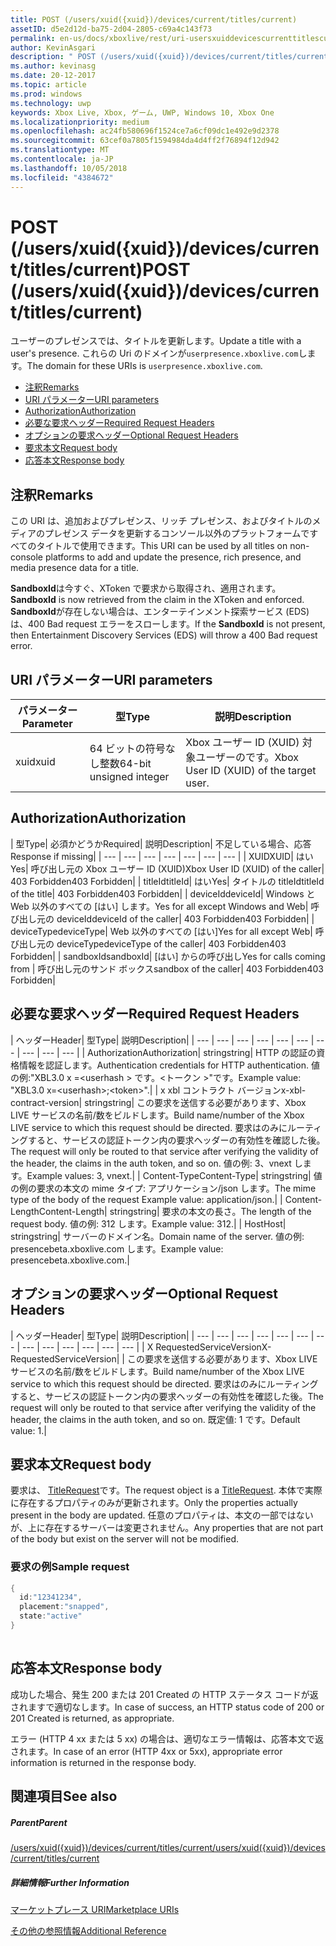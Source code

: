 ```yaml
---
title: POST (/users/xuid({xuid})/devices/current/titles/current)
assetID: d5e2d12d-ba75-2d04-2805-c69a4c143f73
permalink: en-us/docs/xboxlive/rest/uri-usersxuiddevicescurrenttitlescurrentpost.html
author: KevinAsgari
description: " POST (/users/xuid({xuid})/devices/current/titles/current)"
ms.author: kevinasg
ms.date: 20-12-2017
ms.topic: article
ms.prod: windows
ms.technology: uwp
keywords: Xbox Live, Xbox, ゲーム, UWP, Windows 10, Xbox One
ms.localizationpriority: medium
ms.openlocfilehash: ac24fb580696f1524ce7a6cf09dc1e492e9d2378
ms.sourcegitcommit: 63cef0a7805f1594984da4d4ff2f76894f12d942
ms.translationtype: MT
ms.contentlocale: ja-JP
ms.lasthandoff: 10/05/2018
ms.locfileid: "4384672"
---
```

# <a name="post-usersxuidxuiddevicescurrenttitlescurrent"></a><span data-ttu-id="bdee4-104">POST (/users/xuid({xuid})/devices/current/titles/current)</span><span class="sxs-lookup"><span data-stu-id="bdee4-104">POST (/users/xuid({xuid})/devices/current/titles/current)</span></span>
<span data-ttu-id="bdee4-105">ユーザーのプレゼンスでは、タイトルを更新します。</span><span class="sxs-lookup"><span data-stu-id="bdee4-105">Update a title with a user's presence.</span></span> <span data-ttu-id="bdee4-106">これらの Uri のドメインが`userpresence.xboxlive.com`します。</span><span class="sxs-lookup"><span data-stu-id="bdee4-106">The domain for these URIs is `userpresence.xboxlive.com`.</span></span>
 
  * [<span data-ttu-id="bdee4-107">注釈</span><span class="sxs-lookup"><span data-stu-id="bdee4-107">Remarks</span></span>](#ID4EV)
  * [<span data-ttu-id="bdee4-108">URI パラメーター</span><span class="sxs-lookup"><span data-stu-id="bdee4-108">URI parameters</span></span>](#ID4EEB)
  * [<span data-ttu-id="bdee4-109">Authorization</span><span class="sxs-lookup"><span data-stu-id="bdee4-109">Authorization</span></span>](#ID4EPB)
  * [<span data-ttu-id="bdee4-110">必要な要求ヘッダー</span><span class="sxs-lookup"><span data-stu-id="bdee4-110">Required Request Headers</span></span>](#ID4ENE)
  * [<span data-ttu-id="bdee4-111">オプションの要求ヘッダー</span><span class="sxs-lookup"><span data-stu-id="bdee4-111">Optional Request Headers</span></span>](#ID4ERG)
  * [<span data-ttu-id="bdee4-112">要求本文</span><span class="sxs-lookup"><span data-stu-id="bdee4-112">Request body</span></span>](#ID4ERH)
  * [<span data-ttu-id="bdee4-113">応答本文</span><span class="sxs-lookup"><span data-stu-id="bdee4-113">Response body</span></span>](#ID4EKAAC)
 
<a id="ID4EV"></a>

 
## <a name="remarks"></a><span data-ttu-id="bdee4-114">注釈</span><span class="sxs-lookup"><span data-stu-id="bdee4-114">Remarks</span></span>
 
<span data-ttu-id="bdee4-115">この URI は、追加およびプレゼンス、リッチ プレゼンス、およびタイトルのメディアのプレゼンス データを更新するコンソール以外のプラットフォームですべてのタイトルで使用できます。</span><span class="sxs-lookup"><span data-stu-id="bdee4-115">This URI can be used by all titles on non-console platforms to add and update the presence, rich presence, and media presence data for a title.</span></span>
 
<span data-ttu-id="bdee4-116">**SandboxId**は今すぐ、XToken で要求から取得され、適用されます。</span><span class="sxs-lookup"><span data-stu-id="bdee4-116">**SandboxId** is now retrieved from the claim in the XToken and enforced.</span></span> <span data-ttu-id="bdee4-117">**SandboxId**が存在しない場合は、エンターテインメント探索サービス (EDS) は、400 Bad request エラーをスローします。</span><span class="sxs-lookup"><span data-stu-id="bdee4-117">If the **SandboxId** is not present, then Entertainment Discovery Services (EDS) will throw a 400 Bad request error.</span></span>
  
<a id="ID4EEB"></a>

 
## <a name="uri-parameters"></a><span data-ttu-id="bdee4-118">URI パラメーター</span><span class="sxs-lookup"><span data-stu-id="bdee4-118">URI parameters</span></span>
 
| <span data-ttu-id="bdee4-119">パラメーター</span><span class="sxs-lookup"><span data-stu-id="bdee4-119">Parameter</span></span>| <span data-ttu-id="bdee4-120">型</span><span class="sxs-lookup"><span data-stu-id="bdee4-120">Type</span></span>| <span data-ttu-id="bdee4-121">説明</span><span class="sxs-lookup"><span data-stu-id="bdee4-121">Description</span></span>| 
| --- | --- | --- | 
| <span data-ttu-id="bdee4-122">xuid</span><span class="sxs-lookup"><span data-stu-id="bdee4-122">xuid</span></span>| <span data-ttu-id="bdee4-123">64 ビットの符号なし整数</span><span class="sxs-lookup"><span data-stu-id="bdee4-123">64-bit unsigned integer</span></span>| <span data-ttu-id="bdee4-124">Xbox ユーザー ID (XUID) 対象ユーザーのです。</span><span class="sxs-lookup"><span data-stu-id="bdee4-124">Xbox User ID (XUID) of the target user.</span></span>| 
  
<a id="ID4EPB"></a>

 
## <a name="authorization"></a><span data-ttu-id="bdee4-125">Authorization</span><span class="sxs-lookup"><span data-stu-id="bdee4-125">Authorization</span></span>
 
| <span data-ttu-id="bdee4-126">型</span><span class="sxs-lookup"><span data-stu-id="bdee4-126">Type</span></span>| <span data-ttu-id="bdee4-127">必須かどうか</span><span class="sxs-lookup"><span data-stu-id="bdee4-127">Required</span></span>| <span data-ttu-id="bdee4-128">説明</span><span class="sxs-lookup"><span data-stu-id="bdee4-128">Description</span></span>| <span data-ttu-id="bdee4-129">不足している場合、応答</span><span class="sxs-lookup"><span data-stu-id="bdee4-129">Response if missing</span></span>| 
| --- | --- | --- | --- | --- | --- | --- | 
| <span data-ttu-id="bdee4-130">XUID</span><span class="sxs-lookup"><span data-stu-id="bdee4-130">XUID</span></span>| <span data-ttu-id="bdee4-131">はい</span><span class="sxs-lookup"><span data-stu-id="bdee4-131">Yes</span></span>| <span data-ttu-id="bdee4-132">呼び出し元の Xbox ユーザー ID (XUID)</span><span class="sxs-lookup"><span data-stu-id="bdee4-132">Xbox User ID (XUID) of the caller</span></span>| <span data-ttu-id="bdee4-133">403 Forbidden</span><span class="sxs-lookup"><span data-stu-id="bdee4-133">403 Forbidden</span></span>| 
| <span data-ttu-id="bdee4-134">titleId</span><span class="sxs-lookup"><span data-stu-id="bdee4-134">titleId</span></span>| <span data-ttu-id="bdee4-135">はい</span><span class="sxs-lookup"><span data-stu-id="bdee4-135">Yes</span></span>| <span data-ttu-id="bdee4-136">タイトルの titleId</span><span class="sxs-lookup"><span data-stu-id="bdee4-136">titleId of the title</span></span>| <span data-ttu-id="bdee4-137">403 Forbidden</span><span class="sxs-lookup"><span data-stu-id="bdee4-137">403 Forbidden</span></span>| 
| <span data-ttu-id="bdee4-138">deviceId</span><span class="sxs-lookup"><span data-stu-id="bdee4-138">deviceId</span></span>| <span data-ttu-id="bdee4-139">Windows と Web 以外のすべての [はい] します。</span><span class="sxs-lookup"><span data-stu-id="bdee4-139">Yes for all except Windows and Web</span></span>| <span data-ttu-id="bdee4-140">呼び出し元の deviceId</span><span class="sxs-lookup"><span data-stu-id="bdee4-140">deviceId of the caller</span></span>| <span data-ttu-id="bdee4-141">403 Forbidden</span><span class="sxs-lookup"><span data-stu-id="bdee4-141">403 Forbidden</span></span>| 
| <span data-ttu-id="bdee4-142">deviceType</span><span class="sxs-lookup"><span data-stu-id="bdee4-142">deviceType</span></span>| <span data-ttu-id="bdee4-143">Web 以外のすべての [はい]</span><span class="sxs-lookup"><span data-stu-id="bdee4-143">Yes for all except Web</span></span>| <span data-ttu-id="bdee4-144">呼び出し元の deviceType</span><span class="sxs-lookup"><span data-stu-id="bdee4-144">deviceType of the caller</span></span>| <span data-ttu-id="bdee4-145">403 Forbidden</span><span class="sxs-lookup"><span data-stu-id="bdee4-145">403 Forbidden</span></span>| 
| <span data-ttu-id="bdee4-146">sandboxId</span><span class="sxs-lookup"><span data-stu-id="bdee4-146">sandboxId</span></span>| <span data-ttu-id="bdee4-147">[はい] からの呼び出し</span><span class="sxs-lookup"><span data-stu-id="bdee4-147">Yes for calls coming from</span></span> | <span data-ttu-id="bdee4-148">呼び出し元のサンド ボックス</span><span class="sxs-lookup"><span data-stu-id="bdee4-148">sandbox of the caller</span></span>| <span data-ttu-id="bdee4-149">403 Forbidden</span><span class="sxs-lookup"><span data-stu-id="bdee4-149">403 Forbidden</span></span>| 
  
<a id="ID4ENE"></a>

 
## <a name="required-request-headers"></a><span data-ttu-id="bdee4-150">必要な要求ヘッダー</span><span class="sxs-lookup"><span data-stu-id="bdee4-150">Required Request Headers</span></span>
 
| <span data-ttu-id="bdee4-151">ヘッダー</span><span class="sxs-lookup"><span data-stu-id="bdee4-151">Header</span></span>| <span data-ttu-id="bdee4-152">型</span><span class="sxs-lookup"><span data-stu-id="bdee4-152">Type</span></span>| <span data-ttu-id="bdee4-153">説明</span><span class="sxs-lookup"><span data-stu-id="bdee4-153">Description</span></span>| 
| --- | --- | --- | --- | --- | --- | --- | --- | --- | --- | 
| <span data-ttu-id="bdee4-154">Authorization</span><span class="sxs-lookup"><span data-stu-id="bdee4-154">Authorization</span></span>| <span data-ttu-id="bdee4-155">string</span><span class="sxs-lookup"><span data-stu-id="bdee4-155">string</span></span>| <span data-ttu-id="bdee4-156">HTTP の認証の資格情報を認証します。</span><span class="sxs-lookup"><span data-stu-id="bdee4-156">Authentication credentials for HTTP authentication.</span></span> <span data-ttu-id="bdee4-157">値の例:"XBL3.0 x =&lt;userhash > です。&lt;トークン >"です。</span><span class="sxs-lookup"><span data-stu-id="bdee4-157">Example value: "XBL3.0 x=&lt;userhash>;&lt;token>".</span></span>| 
| <span data-ttu-id="bdee4-158">x xbl コントラクト バージョン</span><span class="sxs-lookup"><span data-stu-id="bdee4-158">x-xbl-contract-version</span></span>| <span data-ttu-id="bdee4-159">string</span><span class="sxs-lookup"><span data-stu-id="bdee4-159">string</span></span>| <span data-ttu-id="bdee4-160">この要求を送信する必要があります、Xbox LIVE サービスの名前/数をビルドします。</span><span class="sxs-lookup"><span data-stu-id="bdee4-160">Build name/number of the Xbox LIVE service to which this request should be directed.</span></span> <span data-ttu-id="bdee4-161">要求はのみにルーティングすると、サービスの認証トークン内の要求ヘッダーの有効性を確認した後。</span><span class="sxs-lookup"><span data-stu-id="bdee4-161">The request will only be routed to that service after verifying the validity of the header, the claims in the auth token, and so on.</span></span> <span data-ttu-id="bdee4-162">値の例: 3、vnext します。</span><span class="sxs-lookup"><span data-stu-id="bdee4-162">Example values: 3, vnext.</span></span>| 
| <span data-ttu-id="bdee4-163">Content-Type</span><span class="sxs-lookup"><span data-stu-id="bdee4-163">Content-Type</span></span>| <span data-ttu-id="bdee4-164">string</span><span class="sxs-lookup"><span data-stu-id="bdee4-164">string</span></span>| <span data-ttu-id="bdee4-165">値の例の要求の本文の mime タイプ: アプリケーション/json します。</span><span class="sxs-lookup"><span data-stu-id="bdee4-165">The mime type of the body of the request Example value: application/json.</span></span>| 
| <span data-ttu-id="bdee4-166">Content-Length</span><span class="sxs-lookup"><span data-stu-id="bdee4-166">Content-Length</span></span>| <span data-ttu-id="bdee4-167">string</span><span class="sxs-lookup"><span data-stu-id="bdee4-167">string</span></span>| <span data-ttu-id="bdee4-168">要求の本文の長さ。</span><span class="sxs-lookup"><span data-stu-id="bdee4-168">The length of the request body.</span></span> <span data-ttu-id="bdee4-169">値の例: 312 します。</span><span class="sxs-lookup"><span data-stu-id="bdee4-169">Example value: 312.</span></span>| 
| <span data-ttu-id="bdee4-170">Host</span><span class="sxs-lookup"><span data-stu-id="bdee4-170">Host</span></span>| <span data-ttu-id="bdee4-171">string</span><span class="sxs-lookup"><span data-stu-id="bdee4-171">string</span></span>| <span data-ttu-id="bdee4-172">サーバーのドメイン名。</span><span class="sxs-lookup"><span data-stu-id="bdee4-172">Domain name of the server.</span></span> <span data-ttu-id="bdee4-173">値の例: presencebeta.xboxlive.com します。</span><span class="sxs-lookup"><span data-stu-id="bdee4-173">Example value: presencebeta.xboxlive.com.</span></span>| 
  
<a id="ID4ERG"></a>

 
## <a name="optional-request-headers"></a><span data-ttu-id="bdee4-174">オプションの要求ヘッダー</span><span class="sxs-lookup"><span data-stu-id="bdee4-174">Optional Request Headers</span></span>
 
| <span data-ttu-id="bdee4-175">ヘッダー</span><span class="sxs-lookup"><span data-stu-id="bdee4-175">Header</span></span>| <span data-ttu-id="bdee4-176">型</span><span class="sxs-lookup"><span data-stu-id="bdee4-176">Type</span></span>| <span data-ttu-id="bdee4-177">説明</span><span class="sxs-lookup"><span data-stu-id="bdee4-177">Description</span></span>| 
| --- | --- | --- | --- | --- | --- | --- | --- | --- | --- | --- | --- | --- | 
| <span data-ttu-id="bdee4-178">X RequestedServiceVersion</span><span class="sxs-lookup"><span data-stu-id="bdee4-178">X-RequestedServiceVersion</span></span>|  | <span data-ttu-id="bdee4-179">この要求を送信する必要があります、Xbox LIVE サービスの名前/数をビルドします。</span><span class="sxs-lookup"><span data-stu-id="bdee4-179">Build name/number of the Xbox LIVE service to which this request should be directed.</span></span> <span data-ttu-id="bdee4-180">要求はのみにルーティングすると、サービスの認証トークン内の要求ヘッダーの有効性を確認した後。</span><span class="sxs-lookup"><span data-stu-id="bdee4-180">The request will only be routed to that service after verifying the validity of the header, the claims in the auth token, and so on.</span></span> <span data-ttu-id="bdee4-181">既定値: 1 です。</span><span class="sxs-lookup"><span data-stu-id="bdee4-181">Default value: 1.</span></span>| 
  
<a id="ID4ERH"></a>

 
## <a name="request-body"></a><span data-ttu-id="bdee4-182">要求本文</span><span class="sxs-lookup"><span data-stu-id="bdee4-182">Request body</span></span>
 
<span data-ttu-id="bdee4-183">要求は、 [TitleRequest](../../json/json-titlerequest.md)です。</span><span class="sxs-lookup"><span data-stu-id="bdee4-183">The request object is a [TitleRequest](../../json/json-titlerequest.md).</span></span> <span data-ttu-id="bdee4-184">本体で実際に存在するプロパティのみが更新されます。</span><span class="sxs-lookup"><span data-stu-id="bdee4-184">Only the properties actually present in the body are updated.</span></span> <span data-ttu-id="bdee4-185">任意のプロパティは、本文の一部ではないが、上に存在するサーバーは変更されません。</span><span class="sxs-lookup"><span data-stu-id="bdee4-185">Any properties that are not part of the body but exist on the server will not be modified.</span></span>
 
<a id="ID4EAAAC"></a>

 
### <a name="sample-request"></a><span data-ttu-id="bdee4-186">要求の例</span><span class="sxs-lookup"><span data-stu-id="bdee4-186">Sample request</span></span>
 

```cpp
{
  id:"12341234",
  placement:"snapped",
  state:"active"
}
      
```

   
<a id="ID4EKAAC"></a>

 
## <a name="response-body"></a><span data-ttu-id="bdee4-187">応答本文</span><span class="sxs-lookup"><span data-stu-id="bdee4-187">Response body</span></span>
 
<span data-ttu-id="bdee4-188">成功した場合、発生 200 または 201 Created の HTTP ステータス コードが返されますで適切なします。</span><span class="sxs-lookup"><span data-stu-id="bdee4-188">In case of success, an HTTP status code of 200 or 201 Created is returned, as appropriate.</span></span>
 
<span data-ttu-id="bdee4-189">エラー (HTTP 4 xx または 5 xx) の場合は、適切なエラー情報は、応答本文で返されます。</span><span class="sxs-lookup"><span data-stu-id="bdee4-189">In case of an error (HTTP 4xx or 5xx), appropriate error information is returned in the response body.</span></span>
  
<a id="ID4EVAAC"></a>

 
## <a name="see-also"></a><span data-ttu-id="bdee4-190">関連項目</span><span class="sxs-lookup"><span data-stu-id="bdee4-190">See also</span></span>
 
<a id="ID4EXAAC"></a>

 
##### <a name="parent"></a><span data-ttu-id="bdee4-191">Parent</span><span class="sxs-lookup"><span data-stu-id="bdee4-191">Parent</span></span> 

[<span data-ttu-id="bdee4-192">/users/xuid({xuid})/devices/current/titles/current</span><span class="sxs-lookup"><span data-stu-id="bdee4-192">/users/xuid({xuid})/devices/current/titles/current</span></span>](uri-usersxuiddevicescurrenttitlescurrent.md)

  
<a id="ID4EBBAC"></a>

 
##### <a name="further-information"></a><span data-ttu-id="bdee4-193">詳細情報</span><span class="sxs-lookup"><span data-stu-id="bdee4-193">Further Information</span></span> 

[<span data-ttu-id="bdee4-194">マーケットプレース URI</span><span class="sxs-lookup"><span data-stu-id="bdee4-194">Marketplace URIs</span></span>](../marketplace/atoc-reference-marketplace.md)

 [<span data-ttu-id="bdee4-195">その他の参照情報</span><span class="sxs-lookup"><span data-stu-id="bdee4-195">Additional Reference</span></span>](../../additional/atoc-xboxlivews-reference-additional.md)

   